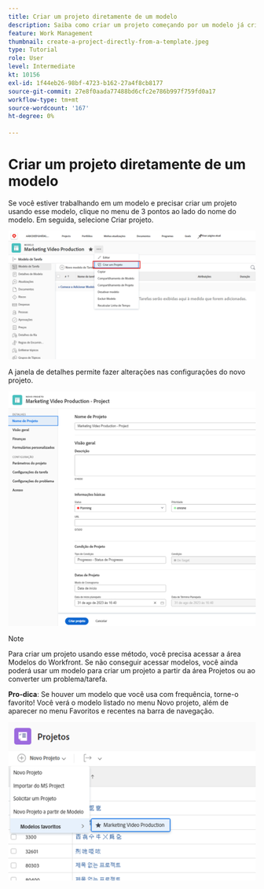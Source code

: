 ```yaml
---
title: Criar um projeto diretamente de um modelo
description: Saiba como criar um projeto começando por um modelo já criado .
feature: Work Management
thumbnail: create-a-project-directly-from-a-template.jpeg
type: Tutorial
role: User
level: Intermediate
kt: 10156
exl-id: 1f44eb26-98bf-4723-b162-27a4f8cb8177
source-git-commit: 27e8f0aada77488bd6cfc2e786b997f759fd0a17
workflow-type: tm+mt
source-wordcount: '167'
ht-degree: 0%

---
```


# Criar um projeto diretamente de um modelo

Se você estiver trabalhando em um modelo e precisar criar um projeto usando esse modelo, clique no menu de 3 pontos ao lado do nome do modelo. Em seguida, selecione Criar projeto.

![Opção Criar projeto no menu](assets/direct-template-01.png)

A janela de detalhes permite fazer alterações nas configurações do novo projeto.

![Página de criação do projeto](assets/direct-template-02.png)

>[!NOTE]
>
>Para criar um projeto usando esse método, você precisa acessar a área Modelos do Workfront. Se não conseguir acessar modelos, você ainda poderá usar um modelo para criar um projeto a partir da área Projetos ou ao converter um problema/tarefa.

**Pro-dica**: Se houver um modelo que você usa com frequência, torne-o favorito! Você verá o modelo listado no menu Novo projeto, além de aparecer no menu Favoritos e recentes na barra de navegação.

![Novos modelos favoritos de projeto](assets/direct-template-03.png)
